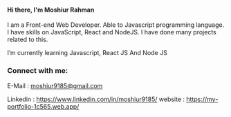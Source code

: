 #### Hi there, I'm Moshiur Rahman

I am a Front-end Web Developer. Able to Javascript programming language. I have	skills on JavaScript, React and NodeJS. I have done many projects related to this.

I’m currently learning Javascript, React JS And Node JS
 
 ### Connect with me:
 E-Mail : moshiur9185@gmail.com
 
 Linkedin : https://www.linkedin.com/in/moshiur9185/
 website : https://my-portfolio-1c565.web.app/
